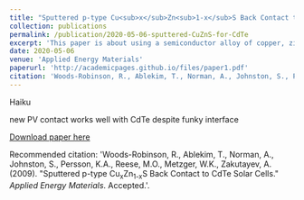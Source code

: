 ```yaml
---
title: "Sputtered p-type Cu<sub>x</sub>Zn<sub>1-x</sub>S Back Contact to CdTe Solar Cells"
collection: publications
permalink: /publication/2020-05-06-sputtered-CuZnS-for-CdTe
excerpt: 'This paper is about using a semiconductor alloy of copper, zinc, and sulfur as a new contact layer in cadmium telluride (CdTe), and explores the performance and the underlying physics.'
date: 2020-05-06
venue: 'Applied Energy Materials'
paperurl: 'http://academicpages.github.io/files/paper1.pdf'
citation: 'Woods-Robinson, R., Ablekim, T., Norman, A., Johnston, S., Persson, K.A., Reese, M.O., Metzger, W.K., Zakutayev, A. (2009). &quot;Sputtered p-type Cu<sub>x</sub>Zn<sub>1-x</sub>S Back Contact to CdTe Solar Cells.&quot; <i>Applied Energy Materials</i>. Accepted.'
---
```


Haiku

new PV contact
works well with CdTe despite
funky interface

[Download paper here](https://github.com/rwoodsrobinson/rwoodsrobinson.github.io/blob/master/files/Woods-Robinson_CdTe_CuZnS_manuscript_revision.pdf)

Recommended citation: 'Woods-Robinson, R., Ablekim, T., Norman, A., Johnston, S., Persson, K.A., Reese, M.O., Metzger, W.K., Zakutayev, A. (2009). &quot;Sputtered p-type Cu<sub>x</sub>Zn<sub>1-x</sub>S Back Contact to CdTe Solar Cells.&quot; <i>Applied Energy Materials</i>. Accepted.'.
